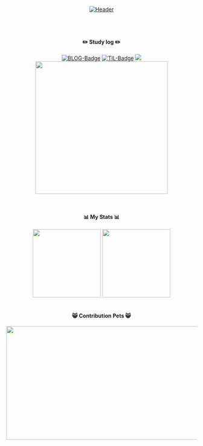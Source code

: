 <div align="center">

[![Header](https://readme-typing-svg.demolab.com?font=Fira+Code&size=20&pause=1000&random=false&width=435&lines=Hello+World!+This+is+lgm1007+GitHub)](https://git.io/typing-svg)

</div>

<br/>
<br/>

<div align="center">

#### ✏️ Study log ✏️
[![BLOG-Badge](https://img.shields.io/badge/-%F0%9F%93%92%20BLOG-dfa91a)](https://lgm1007.github.io/) [![TIL-Badge](https://img.shields.io/badge/-%F0%9F%AA%84%20TIL-58a6ff)](https://github.com/lgm1007/TIL)
<a href="https://hhpluscertificateofcompletion.oopy.io/">
  <img src="https://static.spartacodingclub.kr/hanghae99/plus/completion/badge_black.svg" />
</a>
<br/>
<img src="https://github.com/user-attachments/assets/f4215a63-2b56-473e-80b7-48526a281665" style="width:350px" />

<br/>

#### 📊 My Stats 📊
<img height="180em" src="https://github-readme-stats.vercel.app/api?username=lgm1007&show=reviews&hide=contribs&show_icons=true&theme=react&include_all_commits=true"/>
<img height="180em" src="https://github-readme-stats.vercel.app/api/top-langs/?username=lgm1007&layout=compact&theme=react&hide=jupyter%20notebook"/>

<br/>
<br/>

#### 😸 Contribution Pets 😸

<a href="https://github.com/devxb/gitanimals">
<img
  src="https://render.gitanimals.org/farms/lgm1007"
  width="600"
  height="300"
/>
</a>

</div>
